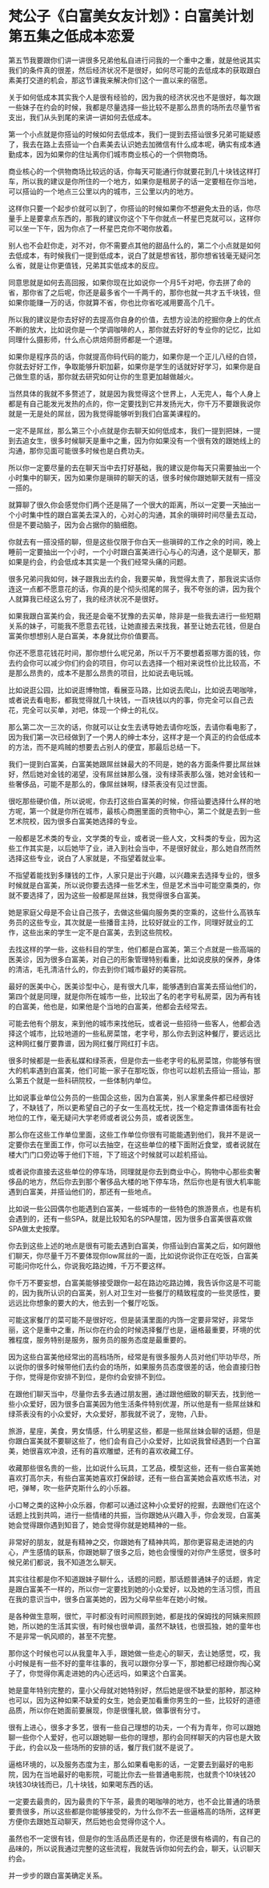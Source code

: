 # 梵公子《白富美女友计划》：白富美计划第五集之低成本恋爱

第五节我要跟你们讲一讲很多兄弟他私自进行问我的一个重中之重，就是他说其实我们的条件真的很差，然后经济状况不是很好，如何尽可能的去低成本的获取跟白素美打交道的机会，那这节课我来解决你们这个一直以来的宿愿。

关于如何低成本其实我个人是很有经验的，因为我的经济状况也不是很好，每次跟一些妹子在约会的时候，我都是尽量选择一些比较不是那么昂贵的场所去尽量节省支出，我们从头到尾的来讲一讲如何去低成本。

第一个小点就是你搭讪的时候如何去低成本，我们一提到去搭讪很多兄弟可能疑惑了，我去在路上去搭讪一个白素美去认识她去加微信有什么成本呢，确实有成本通勤成本，因为如果你的住址离你们城市商业核心的一个供物商场。

商业核心的一个供物商场比较远的话，你每天可能通行你就要花到几十块钱这样打车，所以我的建议是你所住的一个地方，如果你是租房子的话一定要租在你当地，可以搭讪的一个地点三公里以内的城市，三公里以内的地方。

这样你只要一个起步价就可以到了，你搭讪的时候如果你不想避免太丑的话，你尽量手上是要拿点东西的，那我的建议你这个下午你就点一杯星巴克就可以，这样你可以坐一下午，因为你点了一杯星巴克你不喝你放着。

别人也不会赶你走，对不对，你不需要点其他的甜品什么的，第二个小点就是如何去低成本，有时候我们一提到低成本，说白了就是想省钱，那你想省钱毫无疑问怎么省，就是让你更值钱，兄弟其实低成本的反应。

同意思就是如何去高回报，如果你现在比如说你一个月5千对吧，你去拼了命的省，那你省了之后呢，你还是最多省个一千两千的，那你也就一共才五千块钱，但如果你能赚一万的话，你就算不省，你也比你省吃减用要高个几千。

所以我的建议是你去好好的去提高你自身的价值，去想方设法的挖掘你身上的优点不断的放大，比如说你是一个学调咖啡的人，那你就去好好的专业你的记忆，比如同理什么摄影师，什么点心烘焙师厨师都是一个道理。

如果你是程序员的话，你就提高你码代码的能力，如果你是一个正儿八经的白领，你就去好好工作，争取能够升职加薪，如果你是学生的话就好好学习，如果你是自己做生意的话，那你就去研究如何让你的生意更加越做越火。

当然具体的我就不多赘述了，就是因为我觉得这个世界上，人无完人，每个人身上都是有自己能发光发热的点的，你一定要找到它并发扬光大，你千万不要跟我说你就是一无是处的屌丝，因为我觉得能够听到我们白富美课程的。

一定不是屌丝，那么第三个小点就是你去聊天如何低成本，我们一提到把妹，一提到去追女生，很多时候聊天是重中之重，因为你如果没有一个很有效的跟她线上的沟通，那你见面可能很多时候也是白费功夫。

所以你一定要尽量的去在聊天当中去打好基础，我的建议是你每天只需要抽出一个小时集中的聊天，因为如果你是瑣碎的聊天的话，很多时候你跟她聊天就有一搭没一搭的。

就算聊了很久你会感觉你们两个还是隔了一个很大的距离，所以一定要一天抽出一个小时集中性的跟白富美去深入的，心对心的沟通，其余的瑣碎时间尽量去互动，但是不要动脑子，因为会占据你的脑细胞。

你就去有一搭没搭的聊，但是这些仅限于你白天一些瑣碎的工作之余的时间，晚上睡前一定要抽出一个小时，一个小时跟白富美进行心与心的沟通，这个是聊天，那如果是约会，约会低成本其实是一个我们经常头痛的问题。

很多兄弟问我如何，妹子跟我出去约会，我要买单，我觉得太贵了，那我说实话你连这一点都不愿意花的话，你真的是个彻头彻尾的屌子，我不夸张的讲，因为我个人就算我已经这么穷了，我的经济状况不是很好。

如果我跟白富美约会，我还是会毫不犹豫的去买单，除非是一些我去进行一些短期关系的妹子，可能我不愿意去花钱，让她直接去来找我，甚至让她去花钱，但是白富美你想想别人是白富美，本身就比你价值要高。

你还不愿意花钱花时间，那你想什么呢兄弟，所以千万不要想着抠哪方面的钱，你去约会你可以减少你们约会的项目，你可以去选择一个相对来说性价比比较高，不是那么昂贵的，成本不是那么昂贵的项目，比如说去电玩城。

比如说逛公园，比如说逛博物馆，看展亚马路，比如说去爬山，比如说去喝咖啡，或者说去看电影，都我觉得就几十块钱，一百块钱以内的事，你完全可以自己去花，完全可以买单，对吧，体现一个绅士的礼仪。

那么第二次一三次的话，你就可以让女生去诱导她去请你吃饭，去请你看电影了，因为我们第一次已经做到了一个男人的绅士本分，这样才是一个真正的约会低成本的方法，而不是鸡贼的想要去占别人的便宜，那最后总结一下。

我们一提到白富美，白富美她跟屌丝妹最大的不同是，她的各方面条件要比屌丝妹好，然后她对金钱的渴望，没有屌丝妹那么强，没有绿茶表那么强，她对金钱和一些奢侈品，可能不是那么的，像屌丝妹啊，绿茶表没有见过世面。

很吃那些硬价值，所以说呢，你去打这些白富美的时候，你搭讪要选择什么样的地方呢，第一个就是你所在城市，最核心商圈里面的贡物中心，第二个就是去到一些艺术院校，因为很多白富美她选择的专业。

一般都是艺术类的专业，文学类的专业，或者说一些人文，文科类的专业，因为这些工作其实是，以后她毕了业，进入到社会当中，不是很好就业，那么她自然而然选择这些专业，说白了人家就是，不指望着就业率。

不指望着能找到多赚钱的工作，人家只是出于兴趣，以兴趣来去选择专业的，很多时候就是白富美，所以说你要去选择一些艺术生，但是艺术当中可能空乘类的，你就不要选择了，因为这些一般都是屌丝妹，我觉得很多白富美。

她是家庭父母是不会让自己孩子，去做这些偏向服务类的空乘的，这些什么高铁车务员的这些专业，其次就是一些播音主持，比较好就业的工作，同理好就业的工作，这些出来的学生一定不是白富美，去到这些院校。

去找这样的学一些，这些科目的学生，他们都是白富美，第三个点就是一些高端的医美诊，因为很多白富美，对自己的形象管理特别看重，比如说皮肤的保养，身体的清洁，毛孔清洁什么的，你去到你们城市最好的美容院。

最好的医美中心，医美诊型中心，是有很大几率，能够遇到白富美去搭讪他们的，第四个就是同理，就是你所在城市一些，比较出了名的老字号私房菜，因为再有钱的白富美，他也是，如果他是个当地的白富美，他都会去经常去。

可能去他有个朋友，来到他的城市来找他玩，或者说一些招待一些客人，他都会选择这个城市，比较地道的一些私房菜馆，老字号，那么你去到这种餐厅，要远远比这种网红餐厅要靠谱，因为网红餐厅网红打卡店。

很多时候都是一些表私媒和绿茶表，但是你去一些老字号的私房菜馆，你能够有很大的机率遇到白富美，他们可能一家子在那吃饭，你也可以趁机去搭讪一搭讪，那么第五个就是一些科研院校，一些体制内单位。

比如说事业单位公务员的一些国企这些，因为白富美，别人家里条件都已经很好了，不缺钱了，所以更希望自己的子女一生高枕无忧，找一个稳定靠谱体面有社会地位的工作，毫无疑问大学老师或者说公务员，或者说医生。

那么你在这些工作单位里面，这些工作单位你很有可能能遇到他们，我并不是说一定要你去在里面工作，你可以去抽空，在这些单位的楼下面附近食堂，或者说就在楼大门门口旁边等于他们下班，下了班这个时候就可以趁机搭讪。

或者说你直接去这些单位的停车场，同理就是你去到商业中心，购物中心那些卖奢侈品的地方，然后你去到那个奢侈品大楼的地下停车场，然后你也是有很大机率能遇到白富美，并搭讪他们的，那还有一些地点。

比如说一些公园偶尔也能遇到白富美，一些城市的一些特色的旅游景点，也是有机会遇到的，还有一些SPA，就是比较知名的SPA屋馆，因为很多白富美很喜欢做SPA做太史按摩。

你去到这些上述的地点是很有可能去遇到白富美，你搭讪到白富美之后，如何跟他们聊天，你尽量千万不要体现你low屌丝的一面，比如说你说你正在吃饭，白富美可能问你吃什么，你说我吃路边摊，千万不要这样。

你千万不要妄想，白富美能够接受跟你一起在路边吃路边摊，我告诉你这是不可能的，因为我所认识的白富美，别人对卫生对一些餐厅的精致程度的一些灵感性，要远远比你想象的要大的大，他去到一个餐厅吃饭。

可能这家餐厅的菜可能不是很好吃，但是装潢里面的内饰一定要非常好，非常华丽，这个是重中之重，所以你在约会的时候选择餐厅也是，逼格最重要，环境的优雅程度，服务特别是服务，服务员的服务态度是最重要的。

因为这些白富美他经常出的高档场所，经常是有很多服务人员对他们毕功毕尽，所以说你的很多时候带他们去约会的场所，如果服务员态度很差的话，他会直接归咎于你，觉得是你安排不到位，是你约会安排不到位。

在跟他们聊天当中，尽量你去多去通过朋友圈，通过跟他细致的聊天去，找到他一些小众爱好，因为很多白富美因为他生活条件特别优渥，所以他是有一些屌丝妹和绿茶表没有的小众爱好，大众爱好，那我就不说了，宠物，八卦。

旅游，星座，美食，男女情感，什么明星这些，都是一些屌丝妹会聊的话题，但是你跟白富美就不要聊这些了，他们会有自己小众爱好，比如说我曾经遇到一个白富美，她很喜欢冲浪，还有的喜欢雕塑，还有的喜欢收藏工仔。

收藏那些很名贵的一些，比如说什么玩具，工艺品，模型这些，还有一些白富美她喜欢打高尔夫，有些白富美她喜欢打保龄球，还有一些白富美她会喜欢练书法，对吧，弹琴，吹一些萨克斯什么的小乐器。

小口琴之类的这种小众乐器，你都可以通过这种小众爱好的挖掘，去跟他们在这个话题上找到共鸣，进行一些情绪的共振，当你跟她从兴趣入手，你会发现，白富美她会觉得跟你遇到知音了，她会觉得你就是她精神的一些。

非常好的朋友，就是有精神之交，你跟她有了精神共鸣，那你更容易走进她的内心，产生感情的联系，你跟她聊了很多之后，她也会慢慢的对你产生感觉，很多时候兄弟们都说，我不知道怎么聊天。

其实往往都是你不知道跟妹子聊什么，话题的问题，那话题普通妹子的话题，肯定是跟白富美不一样的，所以你一定要找到她的小众爱好，以及她的生活习惯，而且在我的意识当中，很多白富美她的，因为父母早些年在她小时候。

是各种做生意啊，很忙，平时都没有时间照顾到她，都是找的保姆找的阿姨来照顾她，所以她的生活其实很，有时候也很单调，虽然不缺钱，也很孤独，她的童年也不是非常一帆风顺的，甚至不完整。

那你这个时候也可以从我童年入手，跟她做一些走心的聊天，去让她感觉，哎，我小时候是有一些不好的童年往事的，我可以跟你分享一下，那她都已经跟你掏心窝子了，你觉得你离走进她的内心还远吗，如果这个白富美。

她是童年特别完整的，童小父母就对她特别好，然后她是很不缺爱的那种，那这种也可以，因为这种如果不缺爱的女生，她会更加看重你男生的一些，比较好的道德品质，所以你在她面前要展现，你是很懂礼貌，做事很有分寸。

很有上进心，很多才多艺，很有一些自己理想的功夫，一个有为青年，你可以跟她聊一些你个人爱好，也可以跟她聊一些你的理想，那约会同样聊天的内容也是大致于此，约会以及一些场所的安排的话，餐厅我们就不是说了。

逼格环境的，以及服务态度为主，那么如果看电影的话，一定要去到最好的电影院，因为在当地最好的电影院，可能比你去一些普通电影院，也就贵个10块钱20块钱30块钱而已，几十块钱，如果喝东西的话。

一定要去最贵的，因为最贵的下午茶，最贵的喝咖啡的地方，也不会比普通的场景要贵很多，所以这些都是你能够接受的，为什么你不去一些逼格高的场所，这样更方便你去跟她互动聊天，然后她也会觉得你这个人。

虽然也不一定很有钱，但是你的生活品质还是有的，你还是很有格调的，有自己的品味的，所以说我通过完整的这些流程，我就告诉你如何去约会，聊天，认识聊天约会。

并一步步的跟白富美确定关系。